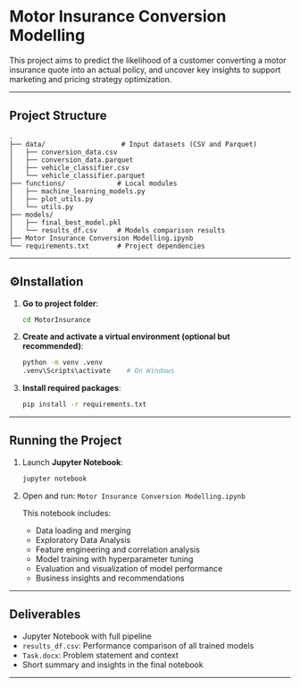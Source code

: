
# Motor Insurance Conversion Modelling

This project aims to predict the likelihood of a customer converting a motor insurance quote into an actual policy, and uncover key insights to support marketing and pricing strategy optimization.

---

## Project Structure

```
.
├── data/                   # Input datasets (CSV and Parquet)
│   ├── conversion_data.csv
│   ├── conversion_data.parquet
│   ├── vehicle_classifier.csv
│   └── vehicle_classifier.parquet
├── functions/             # Local modules
│   ├── machine_learning_models.py
│   ├── plot_utils.py
│   └── utils.py
├── models/
│   ├── final_best_model.pkl
│   └── results_df.csv     # Models comparison results
├── Motor Insurance Conversion Modelling.ipynb
└── requirements.txt       # Project dependencies
```

---

## ⚙Installation

1. **Go to project folder**:
   ```bash
   cd MotorInsurance
   ```

2. **Create and activate a virtual environment (optional but recommended)**:
   ```bash
   python -m venv .venv
   .venv\Scripts\activate    # On Windows
   ```

3. **Install required packages**:
   ```bash
   pip install -r requirements.txt
   ```

---

## Running the Project

1. Launch **Jupyter Notebook**:
   ```bash
   jupyter notebook
   ```

2. Open and run:
   `Motor Insurance Conversion Modelling.ipynb`

   This notebook includes:
   - Data loading and merging
   - Exploratory Data Analysis
   - Feature engineering and correlation analysis
   - Model training with hyperparameter tuning
   - Evaluation and visualization of model performance
   - Business insights and recommendations

---

## Deliverables

- Jupyter Notebook with full pipeline
- `results_df.csv`: Performance comparison of all trained models
- `Task.docx`: Problem statement and context
- Short summary and insights in the final notebook

---
